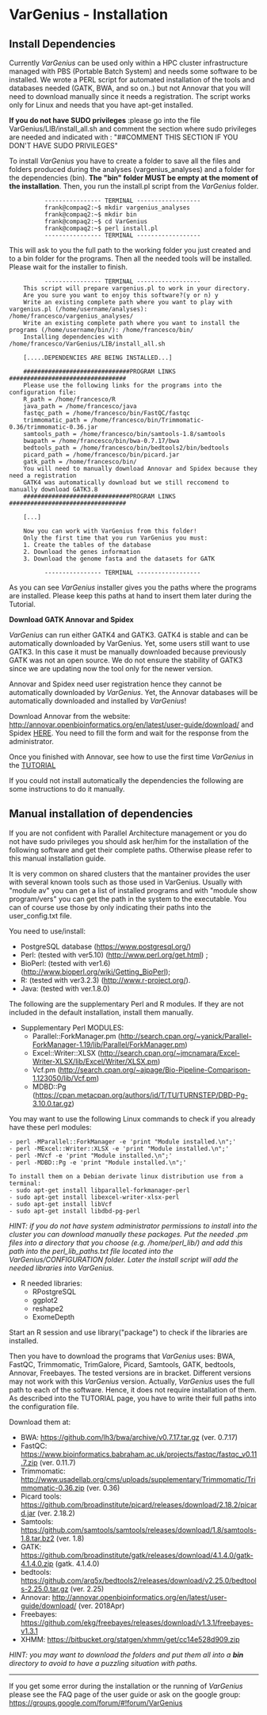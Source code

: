 # VarGenius - Installation


## Install Dependencies  

Currently *VarGenius* can be used only within a HPC cluster infrastructure managed with PBS (Portable Batch System) and needs some software to be installed. 
We wrote a PERL script for automated installation of the tools and databases needed (GATK, BWA, and so on..) but not Annovar that you will need to download manually since it needs a registration. The script works only for Linux and needs that you have apt-get installed.

**If you do not have SUDO privileges** :please go into the file VarGenius/LIB/install_all.sh and comment the section where sudo privileges are needed and indicated with : "##COMMENT THIS SECTION IF YOU DON'T HAVE SUDO PRIVILEGES"

To install *VarGenius* you have to create a folder to save all the files and folders produced during the analyses (vargenius_analyses) and a folder for the dependencies (bin). **The "bin" folder MUST be empty at the moment of the installation**.
Then, you run the install.pl script from the *VarGenius* folder.

              ---------------- TERMINAL ------------------ 
              frank@compaq2:~$ mkdir vargenius_analyses 
              frank@compaq2:~$ mkdir bin 
              frank@compaq2:~$ cd VarGenius 
              frank@compaq2:~$ perl install.pl 
              ---------------- TERMINAL ------------------
              


This will ask to you the full path to the working folder you just created and to a bin folder for the programs. Then all the needed tools will be installed. Please wait for the installer to finish.

              ---------------- TERMINAL ------------------ 
		This script will prepare vargenius.pl to work in your directory.
		Are you sure you want to enjoy this software?(y or n) y
		Write an existing complete path where you want to play with vargenius.pl (/home/username/analyses): /home/francesco/vargenius_analyses/
		Write an existing complete path where you want to install the programs (/home/username/bin/): /home/francesco/bin/
		Installing dependencies with  /home/francesco/VarGenius/LIB/install_all.sh

		[.....DEPENDENCIES ARE BEING INSTALLED...]

		##############################PROGRAM LINKS #################################
		Please use the following links for the programs into the configuration file:
		R_path = /home/francesco/R
		java_path = /home/francesco/java
		fastqc_path = /home/francesco/bin/FastQC/fastqc
		trimmomatic_path = /home/francesco/bin/Trimmomatic-0.36/trimmomatic-0.36.jar
		samtools_path = /home/francesco/bin/samtools-1.8/samtools
		bwapath = /home/francesco/bin/bwa-0.7.17/bwa
		bedtools_path = /home/francesco/bin/bedtools2/bin/bedtools
		picard_path = /home/francesco/bin/picard.jar
		gatk_path = /home/francesco/bin/
		You will need to manually download Annovar and Spidex because they need a registration 
		GATK4 was automatically download but we still reccomend to manually download GATK3.8
		##############################PROGRAM LINKS #################################

		[...]

		Now you can work with VarGenius from this folder!
		Only the first time that you run VarGenius you must: 
		1. Create the tables of the database 
		2. Download the genes information 
		3. Download the genome fasta and the datasets for GATK

              ---------------- TERMINAL ------------------ 

As you can see *VarGenius* installer gives you the paths where the programs are installed. Please keep this paths at hand to insert them later during the Tutorial.

**Download GATK Annovar and Spidex**

*VarGenius* can run either GATK4 and GATK3. GATK4 is stable and can be automatically downloaded by VarGenius.
Yet, some users still want to use GATK3. In this case it must be manually downloaded because previously GATK was not an open source.
We do not ensure the stability of GATK3 since we are updating now the tool only for the newer version.

Annovar and Spidex need user registration hence they cannot be automatically downloaded by *VarGenius*. Yet, the Annovar databases will be automatically downloaded and installed by *VarGenius*!

Download Annovar from the website: http://annovar.openbioinformatics.org/en/latest/user-guide/download/
and Spidex [HERE](http://www.openbioinformatics.org/annovar/spidex_download_form.php). You need to fill the form and wait for the response from the administrator. 

Once you finished with Annovar, see how to use the first time *VarGenius*  in the [TUTORIAL](https://github.com/frankMusacchia/VarGenius/blob/master/GUIDE/TUTORIAL.md)

If you could not install automatically the dependencies the following are some instructions to do it manually.







## Manual installation of dependencies

If you are not confident with Parallel Architecture management or you do not have sudo privileges you should ask her/him for the installation of the following software and get their complete paths. Otherwise please refer to this manual installation guide.

It is very common on shared clusters that the mantainer provides the user with several known tools such as those used in VarGenius.  Usually with "module av" you can get a list of installed programs and with "module show program/vers" you can get the path in the system to the executable. You can of course use those by only indicating their paths into the user_config.txt file.

You need to use/install:
 
  - PostgreSQL database (https://www.postgresql.org/)
  - Perl: (tested with ver5.10) (http://www.perl.org/get.html) ;
  - BioPerl: (tested with ver1.6) (http://www.bioperl.org/wiki/Getting_BioPerl); 
  - R: (tested with ver3.2.3) (http://www.r-project.org/). 
  - Java: (tested with ver.1.8.0) 

The following are the supplementary Perl and R modules. If they are not included in the default installation, install them manually.

  - Supplementary Perl MODULES:
    - Parallel::ForkManager.pm (http://search.cpan.org/~yanick/Parallel-ForkManager-1.19/lib/Parallel/ForkManager.pm)
    - Excel::Writer::XLSX (http://search.cpan.org/~jmcnamara/Excel-Writer-XLSX/lib/Excel/Writer/XLSX.pm)
    - Vcf.pm (http://search.cpan.org/~ajpage/Bio-Pipeline-Comparison-1.123050/lib/Vcf.pm) 
    - MDBD::Pg (https://cpan.metacpan.org/authors/id/T/TU/TURNSTEP/DBD-Pg-3.10.0.tar.gz)

   You may want to use the following Linux commands to check if you already have these perl modules:

	- perl -MParallel::ForkManager -e 'print "Module installed.\n";'
	- perl -MExcel::Writer::XLSX -e 'print "Module installed.\n";'
	- perl -MVcf -e 'print "Module installed.\n";'
	- perl -MDBD::Pg -e 'print "Module installed.\n";'

    To install them on a Debian derivate linux distribution use from a terminal: 
    - sudo apt-get install libparallel-forkmanager-perl 
    - sudo apt-get install libexcel-writer-xlsx-perl
    - sudo apt-get install libVcf
    - sudo apt-get install libdbd-pg-perl

  *HINT: if you do not have system administrator permissions to install into the cluster you can download manually these packages. Put the needed .pm files into a directory that you choose (e.g. /home/perl_lib/) and add this path into the perl_lib_paths.txt file located into the VarGenius/CONFIGURATION folder. Later the install script will add the needed libraries into VarGenius.*

  - R needed libraries:
      - RPostgreSQL
      - ggplot2
      - reshape2
      - ExomeDepth

  Start an R session and use library("package") to check if the libraries are installed.

Then you have to download the programs that *VarGenius* uses: BWA, FastQC, Trimmomatic, TrimGalore, Picard, Samtools, GATK, bedtools, Annovar, Freebayes. The tested versions are in bracket. Different versions may not work with this *VarGenius* version.
Actually, *VarGenius* uses the full path to each of the software. Hence, it does not require installation of them. As described into the TUTORIAL page, you have to write their full paths into the configuration file.

Download them at: 

- BWA: https://github.com/lh3/bwa/archive/v0.7.17.tar.gz (ver. 0.7.17)
- FastQC: https://www.bioinformatics.babraham.ac.uk/projects/fastqc/fastqc_v0.11.7.zip (ver. 0.11.7)
- Trimmomatic: http://www.usadellab.org/cms/uploads/supplementary/Trimmomatic/Trimmomatic-0.36.zip (ver. 0.36)
- Picard tools: https://github.com/broadinstitute/picard/releases/download/2.18.2/picard.jar (ver. 2.18.2)
- Samtools: https://github.com/samtools/samtools/releases/download/1.8/samtools-1.8.tar.bz2  (ver. 1.8)
- GATK: https://github.com/broadinstitute/gatk/releases/download/4.1.4.0/gatk-4.1.4.0.zip (gatk. 4.1.4.0)
- bedtools: https://github.com/arq5x/bedtools2/releases/download/v2.25.0/bedtools-2.25.0.tar.gz (ver. 2.25)
- Annovar: http://annovar.openbioinformatics.org/en/latest/user-guide/download/ (ver. 2018Apr)
- Freebayes: https://github.com/ekg/freebayes/releases/download/v1.3.1/freebayes-v1.3.1
- XHMM: https://bitbucket.org/statgen/xhmm/get/cc14e528d909.zip

*HINT: you may want to download the folders and put them all into a **bin** directory to avoid to have a puzzling situation with paths.*





------------------------------------------------

If you get some error during the installation or the running of *VarGenius* please see the FAQ page of the user guide or ask on the google group: https://groups.google.com/forum/#!forum/VarGenius
